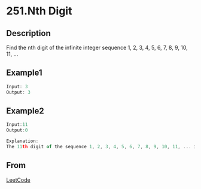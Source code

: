 # 251.Nth Digit

## Description

Find the nth digit of the infinite integer sequence 1, 2, 3, 4, 5, 6, 7, 8, 9, 10, 11, ...

## Example1

```js
Input: 3
Output: 3
```

## Example2

```js
Input:11
Output:0

Explanation:
The 11th digit of the sequence 1, 2, 3, 4, 5, 6, 7, 8, 9, 10, 11, ... is a 0, which is part of the number 10.
```

## From

[LeetCode](https://leetcode.com/problems/nth-digit)
